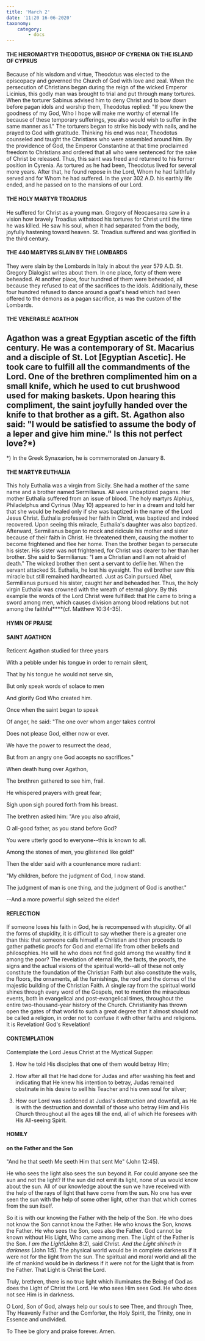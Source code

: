 ```yaml
---
title: 'March 2'
date: '11:20 16-06-2020'
taxonomy:
    category:
        - docs
---
```


#### THE HIEROMARTYR THEODOTUS, BISHOP OF CYRENIA ON THE ISLAND OF CYPRUS

Because of his wisdom and virtue, Theodotus was elected to the episcopacy and governed the Church of God with love and zeal. When the persecution of Christians began during the reign of the wicked Emperor Licinius, this godly man was brought to trial and put through many tortures. When the torturer Sabinus advised him to deny Christ and to bow down before pagan idols and worship them, Theodotus replied: "If you knew the goodness of my God, Who I hope will make me worthy of eternal life because of these temporary sufferings, you also would wish to suffer in the same manner as I." The torturers began to strike his body with nails, and he prayed to God with gratitude. Thinking his end was near, Theodotus counseled and taught the Christians who were assembled around him. By the providence of God, the Emperor Constantine at that time proclaimed freedom to Christians and ordered that all who were sentenced for the sake of Christ be released. Thus, this saint was freed and returned to his former position in Cyrenia. As tortured as he had been, Theodotus lived for several more years. After that, he found repose in the Lord, Whom he had faithfully served and for Whom he had suffered. In the year 302 A.D. his earthly life ended, and he passed on to the mansions of our Lord.

#### THE HOLY MARTYR TROADIUS

He suffered for Christ as a young man. Gregory of Neocaesarea saw in a vision how bravely Troadius withstood his tortures for Christ until the time he was killed. He saw his soul, when it had separated from the body, joyfully hastening toward heaven. St. Troadius suffered and was glorified in the third century.

####  THE 440 MARTYRS SLAIN BY THE LOMBARDS


They were slain by the Lombards in Italy in about the year 579 A.D. St. Gregory Dialogist writes about them. In one place, forty of them were beheaded. At another place, four hundred of them were beheaded, all because they refused to eat of the sacrifices to the idols. Additionally, these four hundred refused to dance around a goat's head which had been offered to the demons as a pagan sacrifice, as was the custom of the Lombards.

#### THE VENERABLE AGATHON

Agathon was a great Egyptian ascetic of the fifth century. He was a contemporary of St. Macarius and a disciple of St. Lot [Egyptian Ascetic]. He took care to fulfill all the commandments of the Lord. One of the brethren complimented him on a small knife, which he used to cut brushwood used for making baskets. Upon hearing this compliment, the saint joyfully handed over the knife to that brother as a gift. St. Agathon also said: "I would be satisfied to assume the body of a leper and give him mine." Is this not perfect love?*)
--------------------
*) In the Greek Synaxarion, he is commemorated on January 8.

#### THE MARTYR EUTHALIA

This holy Euthalia was a virgin from Sicily. She had a mother of the same name and a brother named Sermilianus. All were unbaptized pagans. Her mother Euthalia suffered from an issue of blood. The holy martyrs Alphius, Philadelphus and Cyrinus (May 10) appeared to her in a dream and told her that she would be healed only if she was baptized in the name of the Lord Jesus Christ. Euthalia professed her faith in Christ, was baptized and indeed recovered. Upon seeing this miracle, Euthalia's daughter was also baptized. Afterward, Sermilianus began to mock and ridicule his mother and sister because of their faith in Christ. He threatened them, causing the mother to become frightened and flee her home. Then the brother began to persecute his sister. His sister was not frightened, for Christ was dearer to her than her brother. She said to Sermilianus: "I am a Christian and I am not afraid of death." The wicked brother then sent a servant to defile her. When the servant attacked St. Euthalia, he lost his eyesight. The evil brother saw this miracle but still remained hardhearted. Just as Cain pursued Abel, Sermilianus pursued his sister, caught her and beheaded her. Thus, the holy virgin Euthalia was crowned with the wreath of eternal glory. By this example the words of the Lord Christ were fulfilled: that He came to bring a sword among men, which causes division among blood relations but not among the faithful****(cf. Matthew 10:34-35).



#### HYMN OF PRAISE

#### SAINT AGATHON

Reticent Agathon studied for three years

With a pebble under his tongue in order to remain silent,

That by his tongue he would not serve sin,

But only speak words of solace to men

And glorify God Who created him.

Once when the saint began to speak

Of anger, he said: "The one over whom anger takes control

Does not please God, either now or ever.

We have the power to resurrect the dead,

But from an angry one God accepts no sacrifices."

When death hung over Agathon,

The brethren gathered to see him, frail.

He whispered prayers with great fear;

Sigh upon sigh poured forth from his breast.

The brethren asked him: "Are you also afraid,

O all-good father, as you stand before God?

You were utterly good to everyone--this is known to all.

Among the stones of men, you glistened like gold!"

Then the elder said with a countenance more radiant:

"My children, before the judgment of God, I now stand.

The judgment of man is one thing, and the judgment of God is another."

--And a more powerful sigh seized the elder!


#### REFLECTION

If someone loses his faith in God, he is recompensed with stupidity. Of all the forms of stupidity, it is difficult to say whether there is a greater one than this: that someone calls himself a Christian and then proceeds to gather pathetic proofs for God and eternal life from other beliefs and philosophies. He will he who does not find gold among the wealthy find it among the poor? The revelation of eternal life, the facts, the proofs, the signs and the actual visions of the spiritual world--all of these not only constitute the foundation of the Christian Faith but also constitute the walls, the floors, the ornaments, all the furnishings, the roof and the domes of the majestic building of the Christian Faith. A single ray from the spiritual world shines through every word of the Gospels, not to mention the miraculous events, both in evangelical and post-evangelical times, throughout the entire two-thousand-year history of the Church. Christianity has thrown open the gates of that world to such a great degree that it almost should not be called a religion, in order not to confuse it with other faiths and religions. It is Revelation! God's Revelation!

#### CONTEMPLATION

Contemplate the Lord Jesus Christ at the Mystical Supper:

1.  How he told His disciples that one of them would betray Him;

1.  How after all that He had done for Judas and after washing his feet and indicating that He knew his intention to betray, Judas remained obstinate in his desire to sell his Teacher and his own soul for silver;

1.  How our Lord was saddened at Judas's destruction and downfall, as He is with the destruction and downfall of those who betray Him and His Church throughout all the ages till the end, all of which He foresees with His All-seeing Spirit.



#### HOMILY

#### on the Father and the Son

"And he that seeth Me seeth Him that sent Me" (John 12:45).

He who sees the light also sees the sun beyond it. For could anyone see the sun and not the light? If the sun did not emit its light, none of us would know about the sun. All of our knowledge about the sun we have received with the help of the rays of light that have come from the sun. No one has ever seen the sun with the help of some other light, other than that which comes from the sun itself. 

So it is with our knowing the Father with the help of the Son. He who does not know the Son cannot know the Father. He who knows the Son, knows the Father. He who sees the Son, sees also the Father. God cannot be known without His Light, Who came among men. The Light of the Father is the Son. *I am the Light*(John 8:2), said Christ. *And the Light shineth in darkness* (John 1:5). The physical world would be in complete darkness if it were not for the light from the sun. The spiritual and moral world and all the life of mankind would be in darkness if it were not for the Light that is from the Father. That Light is Christ the Lord. 

Truly, brethren, there is no true light which illuminates the Being of God as does the Light of Christ the Lord. He who sees Him sees God. He who does not see Him is in darkness. 

O Lord, Son of God, always help our souls to see Thee, and through Thee, Thy Heavenly Father and the Comforter, the Holy Spirit, the Trinity, one in Essence and undivided.

To Thee be glory and praise forever. Amen.

 
